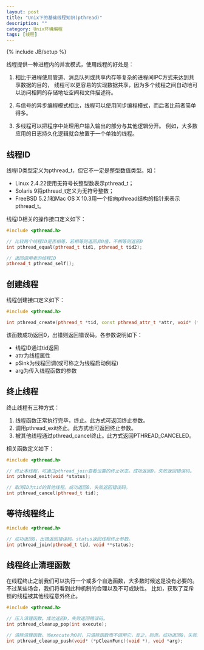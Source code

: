 ```yaml
---
layout: post
title: "Unix下的基础线程知识(pthread)"
description: ""
category: Unix环境编程
tags: [线程]
---
```

{% include JB/setup %}

线程提供一种进程内的并发模式，使用线程的好处是：

  1. 相比于进程使用管道、消息队列或共享内存等复杂的进程间IPC方式来达到共享数据的目的，
     线程可以更容易的实现数据共享，因为多个线程之间自动地可以访问相同的存储地址空间和文件描述符。

  2. 与信号的异步编程模式相比，线程可以使用同步编程模式，而后者比前者简单得多。

  3. 多线程可以把程序中处理用户输入输出的部分与其他逻辑分开。
     例如，大多数应用的日志持久化逻辑就会放置于一个单独的线程。

## 线程ID

线程ID类型定义为pthread_t，但它不一定是整型数值类型。如：

  * Linux 2.4.22使用无符号长整型数表示pthread_t；
  * Solaris 9将pthread_t定义为无符号整数；
  * FreeBSD 5.2.1和Mac OS X 10.3用一个指向pthread结构的指针来表示pthread_t。

线程ID相关的操作接口定义如下：

``` c++
#include <pthread.h>

// 比较两个线程ID是否相等，若相等则返回非0值，不相等则返回0
int pthread_equal(pthread_t tid1, pthread_t tid2);

// 返回调用者的线程ID
pthread_t pthread_self();
```

## 创建线程

线程创建接口定义如下：

``` c++
#include <pthread.h>

int pthread_create(pthread_t *tid, const pthread_attr_t *attr, void* (*pSink)(void*), void *arg);
```

该函数成功返回0，出错则返回错误码。各参数说明如下：

  * 线程ID通过tid返回
  * attr为线程属性
  * pSink为线程回调(或可称之为线程启动例程)
  * arg为传入线程函数的参数

## 终止线程

终止线程有三种方式：

  1. 线程函数正常执行完毕，终止。此方式可返回终止参数。
  2. 调用pthread_exit终止。此方式也可返回终止参数。
  3. 被其他线程通过pthread_cancel终止。此方式返回PTHREAD_CANCELED。

相关函数定义如下：

``` c++
#include <pthread.h>

// 终止本线程，可通过pthread_join查看设置的终止状态。成功返回0，失败返回错误码。
int pthread_exit(void *status);

// 取消ID为tid的其他线程。成功返回0，失败返回错误码。
int pthread_cancel(pthread_t tid);
```

## 等待线程终止

``` c++
#include <pthread.h>

// 成功返回0，出错返回错误码。status返回线程终止参数。
int pthread_join(pthread_t tid, void **status);
```

## 线程终止清理函数

在线程终止之前我们可以执行一个或多个自选函数，大多数时候这是没有必要的。
不过某些场合，我们将看到此种机制的合理以及不可或缺性。
比如，获取了互斥锁的线程被其他线程意外终止。

``` c++
#include <pthread.h>

// 压入清理函数。成功返回0，失败返回错误码。
int pthread_cleanup_pop(int execute);

// 清除清理函数。当execute为0时，只清除函数而不调用它，反之，则否。成功返回0，失败返回错误码。
int pthread_cleanup_push(void* (*pCleanFunc)(void *), void *arg);
```
